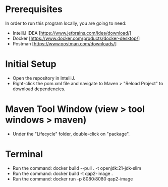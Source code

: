 # Prerequisites

In order to run this program locally, you are going to need:
- IntelliJ IDEA [https://www.jetbrains.com/idea/download/]
- Docker [https://www.docker.com/products/docker-desktop/]
- Postman [https://www.postman.com/downloads/]

# Initial Setup

- Open the repository in IntelliJ.
- Right-click the pom.xml file and navigate to Maven > "Reload Project" to download dependencies.

# Maven Tool Window (view > tool windows > maven)

- Under the "Lifecycle" folder, double-click on "package".

# Terminal

- Run the command: docker build --pull . -t openjdk:21-jdk-slim
- Run the command: docker build -t qap2-image .
- Run the command: docker run -p 8080:8080 qap2-image


